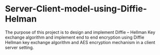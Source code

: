# Server-Client-model-using-Diffie-Helman
The purpose of this project is to design and implement Diffie – Hellman Key exchange algorithm and implement end to end encryption using Diffie Hellman key exchange algorithm and AES encryption mechanism in a client server setting.
